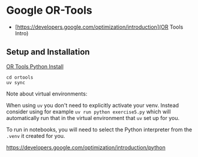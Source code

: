# Google OR-Tools

* [https://developers.google.com/optimization/introduction](OR Tools Intro)


## Setup and Installation

[OR Tools Python Install](https://developers.google.com/optimization/install)

```
cd ortools
uv sync
```

Note about virtual environments:

When using `uv` you don't need to explicitly activate your venv.
Instead consider using for example `uv run python exercise5.py`
which will automatically run that in the virtual environment that `uv` set up for you.

To run in notebooks, you will need to select the Python interpreter from the `.venv`
it created for you.





https://developers.google.com/optimization/introduction/python